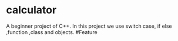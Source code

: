 # calculator
A beginner project of C++. In this project we use switch case, if else ,function ,class and objects.
#Feature 
